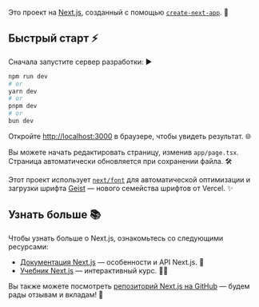 Это проект на [Next.js](https://nextjs.org), созданный с помощью [`create-next-app`](https://nextjs.org/docs/app/api-reference/cli/create-next-app). 🚀

## Быстрый старт ⚡️

Сначала запустите сервер разработки: ▶️

```bash
npm run dev
# or
yarn dev
# or
pnpm dev
# or
bun dev
```

Откройте [http://localhost:3000](http://localhost:3000) в браузере, чтобы увидеть результат. 🌐

Вы можете начать редактировать страницу, изменив `app/page.tsx`. Страница автоматически обновляется при сохранении файла. 🛠️

Этот проект использует [`next/font`](https://nextjs.org/docs/app/building-your-application/optimizing/fonts) для автоматической оптимизации и загрузки шрифта [Geist](https://vercel.com/font) — нового семейства шрифтов от Vercel. ✨

## Узнать больше 📚

Чтобы узнать больше о Next.js, ознакомьтесь со следующими ресурсами:

- [Документация Next.js](https://nextjs.org/docs) — особенности и API Next.js. 📖
- [Учебник Next.js](https://nextjs.org/learn) — интерактивный курс. 🧑‍💻

Вы также можете посмотреть [репозиторий Next.js на GitHub](https://github.com/vercel/next.js) — будем рады отзывам и вкладам! 🐙
